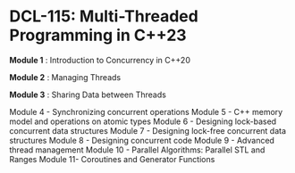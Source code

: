 # DCL-115: Multi-Threaded Programming in C++23

**Module 1** : Introduction to Concurrency in C++20

**Module 2** : Managing Threads

**Module 3** : Sharing Data between Threads

Module 4 - Synchronizing concurrent operations
Module 5 - C++ memory model and operations on atomic types
Module 6 - Designing lock-based concurrent data structures
Module 7 - Designing lock-free concurrent data structures
Module 8 - Designing concurrent code
Module 9 - Advanced thread management
Module 10 - Parallel Algorithms: Parallel STL and Ranges
Module 11- Coroutines and Generator Functions
